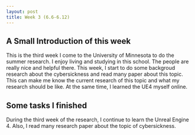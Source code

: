 ```yaml
---
layout: post
title: Week 3 (6.6-6.12)
---
```

## A Small Introduction of this week

This is the third week I come to the University of Minnesota to do the summer research. I enjoy living and studying in this school. The people are really nice and helpful there. This week, I start to do some backgroud research about the cybersickness and read many paper about this topic. This can make me know the current research of this topic and what my research should be like. At the same time, I learned the UE4 myself online.


## Some tasks I finished

During the third week of the research, I continue to learn the Unreal Engine 4. Also, I read many research paper about the topic of cybersickness.


